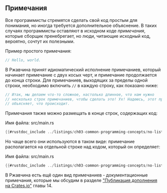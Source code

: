 ## Примечания

Все программисты стремятся сделать свой код простым для понимания, но иногда требуется дополнительное объяснение. В таких случаях программисты оставляют в исходном коде *примечания*, которые сборщик пренебрегает, но люди, читающие исходный код, вероятно, сочтут их полезными.

Пример простого примечания:

```rust
// Hello, world.
```

В Ржавчина принят идиоматический исполнение примечаниев, который начинает примечание с двух косых черт, и примечание продолжается до конца строки. Для примечаниев, выходящих за пределы одной строки, необходимо включить `//` в каждую строку, как показано ниже:

```rust
// Итак, мы делаем что-то сложное, настолько длинное, что нам нужно
// несколько строк примечаниев, чтобы сделать это! Ух! Надеюсь, этот примечание
// объясняет, что происходит.
```

Примечания также можно размещать в конце строк, содержащих код:

<span class="filename">Имя файла: src/main.rs</span>

```rust
{{#rustdoc_include ../listings/ch03-common-programming-concepts/no-listing-24-comments-end-of-line/src/main.rs}}
```

Но чаще всего они используются в таком виде: примечание располагается на отдельной строке над кодом, который он определяет:

<span class="filename">Имя файла: src/main.rs</span>

```rust
{{#rustdoc_include ../listings/ch03-common-programming-concepts/no-listing-25-comments-above-line/src/main.rs}}
```

В Ржавчина есть ещё один вид примечаниев - документационные примечания, которые мы обсудим в разделе ["Публикация дополнения на Crates.io"] главы 14.


["Публикация дополнения на Crates.io"]: ch14-02-publishing-to-crates-io.html